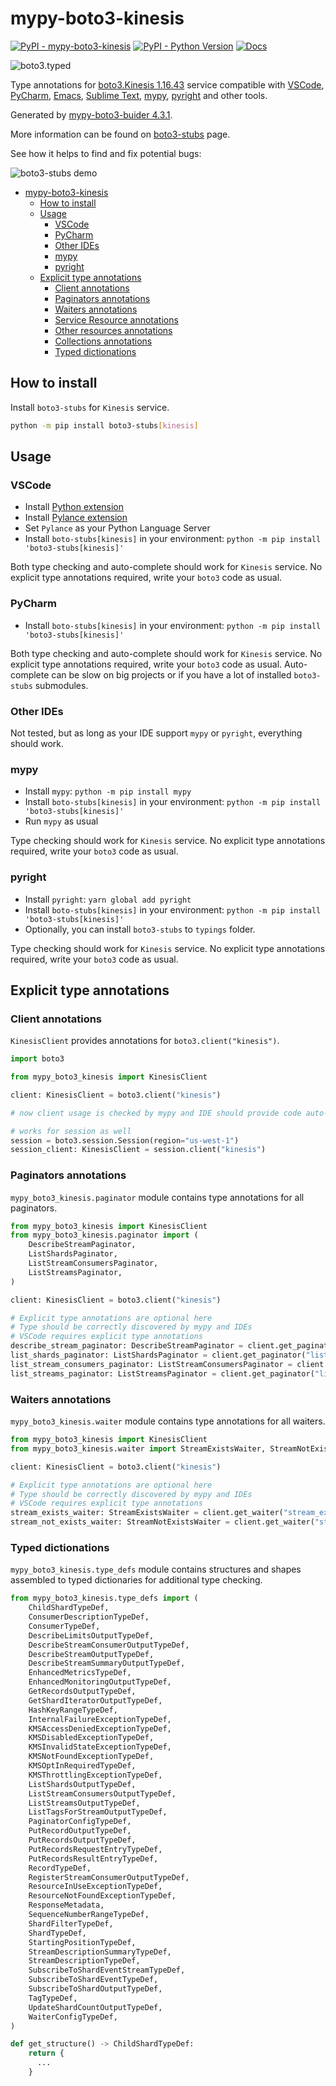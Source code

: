 # mypy-boto3-kinesis

[![PyPI - mypy-boto3-kinesis](https://img.shields.io/pypi/v/mypy-boto3-kinesis.svg?color=blue)](https://pypi.org/project/mypy-boto3-kinesis)
[![PyPI - Python Version](https://img.shields.io/pypi/pyversions/mypy-boto3-kinesis.svg?color=blue)](https://pypi.org/project/mypy-boto3-kinesis)
[![Docs](https://img.shields.io/readthedocs/mypy-boto3-builder.svg?color=blue)](https://mypy-boto3-builder.readthedocs.io/)

![boto3.typed](https://github.com/vemel/mypy_boto3_builder/raw/master/logo.png)

Type annotations for
[boto3.Kinesis 1.16.43](https://boto3.amazonaws.com/v1/documentation/api/1.16.43/reference/services/kinesis.html#Kinesis) service
compatible with
[VSCode](https://code.visualstudio.com/),
[PyCharm](https://www.jetbrains.com/pycharm/),
[Emacs](https://www.gnu.org/software/emacs/),
[Sublime Text](https://www.sublimetext.com/),
[mypy](https://github.com/python/mypy),
[pyright](https://github.com/microsoft/pyright)
and other tools.

Generated by [mypy-boto3-buider 4.3.1](https://github.com/vemel/mypy_boto3_builder).

More information can be found on [boto3-stubs](https://pypi.org/project/boto3-stubs/) page.

See how it helps to find and fix potential bugs:

![boto3-stubs demo](https://github.com/vemel/mypy_boto3_builder/raw/master/demo.gif)

- [mypy-boto3-kinesis](#mypy-boto3-kinesis)
  - [How to install](#how-to-install)
  - [Usage](#usage)
    - [VSCode](#vscode)
    - [PyCharm](#pycharm)
    - [Other IDEs](#other-ides)
    - [mypy](#mypy)
    - [pyright](#pyright)
  - [Explicit type annotations](#explicit-type-annotations)
    - [Client annotations](#client-annotations)
    - [Paginators annotations](#paginators-annotations)
    - [Waiters annotations](#waiters-annotations)
    - [Service Resource annotations](#service-resource-annotations)
    - [Other resources annotations](#other-resources-annotations)
    - [Collections annotations](#collections-annotations)
    - [Typed dictionations](#typed-dictionations)

## How to install

Install `boto3-stubs` for `Kinesis` service.

```bash
python -m pip install boto3-stubs[kinesis]
```

## Usage

### VSCode

- Install [Python extension](https://marketplace.visualstudio.com/items?itemName=ms-python.python)
- Install [Pylance extension](https://marketplace.visualstudio.com/items?itemName=ms-python.vscode-pylance)
- Set `Pylance` as your Python Language Server
- Install `boto-stubs[kinesis]` in your environment: `python -m pip install 'boto3-stubs[kinesis]'`

Both type checking and auto-complete should work for `Kinesis` service.
No explicit type annotations required, write your `boto3` code as usual.

### PyCharm

- Install `boto-stubs[kinesis]` in your environment: `python -m pip install 'boto3-stubs[kinesis]'`

Both type checking and auto-complete should work for `Kinesis` service.
No explicit type annotations required, write your `boto3` code as usual.
Auto-complete can be slow on big projects or if you have a lot of installed `boto3-stubs` submodules.

### Other IDEs

Not tested, but as long as your IDE support `mypy` or `pyright`, everything should work.

### mypy

- Install `mypy`: `python -m pip install mypy`
- Install `boto-stubs[kinesis]` in your environment: `python -m pip install 'boto3-stubs[kinesis]'`
- Run `mypy` as usual

Type checking should work for `Kinesis` service.
No explicit type annotations required, write your `boto3` code as usual.

### pyright

- Install `pyright`: `yarn global add pyright`
- Install `boto-stubs[kinesis]` in your environment: `python -m pip install 'boto3-stubs[kinesis]'`
- Optionally, you can install `boto3-stubs` to `typings` folder.

Type checking should work for `Kinesis` service.
No explicit type annotations required, write your `boto3` code as usual.

## Explicit type annotations

### Client annotations

`KinesisClient` provides annotations for `boto3.client("kinesis")`.

```python
import boto3

from mypy_boto3_kinesis import KinesisClient

client: KinesisClient = boto3.client("kinesis")

# now client usage is checked by mypy and IDE should provide code auto-complete

# works for session as well
session = boto3.session.Session(region="us-west-1")
session_client: KinesisClient = session.client("kinesis")
```

### Paginators annotations

`mypy_boto3_kinesis.paginator` module contains type annotations for all paginators.

```python
from mypy_boto3_kinesis import KinesisClient
from mypy_boto3_kinesis.paginator import (
    DescribeStreamPaginator,
    ListShardsPaginator,
    ListStreamConsumersPaginator,
    ListStreamsPaginator,
)

client: KinesisClient = boto3.client("kinesis")

# Explicit type annotations are optional here
# Type should be correctly discovered by mypy and IDEs
# VSCode requires explicit type annotations
describe_stream_paginator: DescribeStreamPaginator = client.get_paginator("describe_stream")
list_shards_paginator: ListShardsPaginator = client.get_paginator("list_shards")
list_stream_consumers_paginator: ListStreamConsumersPaginator = client.get_paginator("list_stream_consumers")
list_streams_paginator: ListStreamsPaginator = client.get_paginator("list_streams")
```


### Waiters annotations

`mypy_boto3_kinesis.waiter` module contains type annotations for all waiters.

```python
from mypy_boto3_kinesis import KinesisClient
from mypy_boto3_kinesis.waiter import StreamExistsWaiter, StreamNotExistsWaiter

client: KinesisClient = boto3.client("kinesis")

# Explicit type annotations are optional here
# Type should be correctly discovered by mypy and IDEs
# VSCode requires explicit type annotations
stream_exists_waiter: StreamExistsWaiter = client.get_waiter("stream_exists")
stream_not_exists_waiter: StreamNotExistsWaiter = client.get_waiter("stream_not_exists")
```





### Typed dictionations

`mypy_boto3_kinesis.type_defs` module contains structures and shapes assembled
to typed dictionaries for additional type checking.

```python
from mypy_boto3_kinesis.type_defs import (
    ChildShardTypeDef,
    ConsumerDescriptionTypeDef,
    ConsumerTypeDef,
    DescribeLimitsOutputTypeDef,
    DescribeStreamConsumerOutputTypeDef,
    DescribeStreamOutputTypeDef,
    DescribeStreamSummaryOutputTypeDef,
    EnhancedMetricsTypeDef,
    EnhancedMonitoringOutputTypeDef,
    GetRecordsOutputTypeDef,
    GetShardIteratorOutputTypeDef,
    HashKeyRangeTypeDef,
    InternalFailureExceptionTypeDef,
    KMSAccessDeniedExceptionTypeDef,
    KMSDisabledExceptionTypeDef,
    KMSInvalidStateExceptionTypeDef,
    KMSNotFoundExceptionTypeDef,
    KMSOptInRequiredTypeDef,
    KMSThrottlingExceptionTypeDef,
    ListShardsOutputTypeDef,
    ListStreamConsumersOutputTypeDef,
    ListStreamsOutputTypeDef,
    ListTagsForStreamOutputTypeDef,
    PaginatorConfigTypeDef,
    PutRecordOutputTypeDef,
    PutRecordsOutputTypeDef,
    PutRecordsRequestEntryTypeDef,
    PutRecordsResultEntryTypeDef,
    RecordTypeDef,
    RegisterStreamConsumerOutputTypeDef,
    ResourceInUseExceptionTypeDef,
    ResourceNotFoundExceptionTypeDef,
    ResponseMetadata,
    SequenceNumberRangeTypeDef,
    ShardFilterTypeDef,
    ShardTypeDef,
    StartingPositionTypeDef,
    StreamDescriptionSummaryTypeDef,
    StreamDescriptionTypeDef,
    SubscribeToShardEventStreamTypeDef,
    SubscribeToShardEventTypeDef,
    SubscribeToShardOutputTypeDef,
    TagTypeDef,
    UpdateShardCountOutputTypeDef,
    WaiterConfigTypeDef,
)

def get_structure() -> ChildShardTypeDef:
    return {
      ...
    }
```
